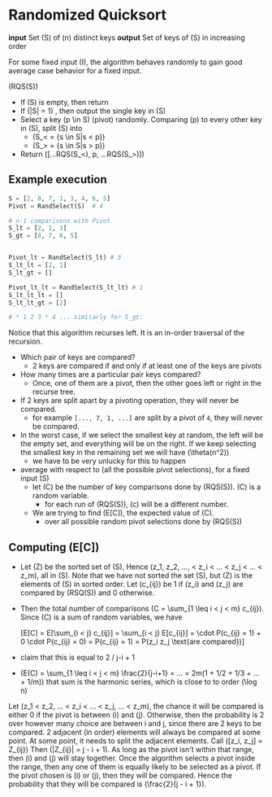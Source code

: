 # Randomized Quicksort

**input** Set \(S\) of \(n\) distinct keys
**output** Set of keys of \(S\) in increasing order

For some fixed input \(I\), the algorithm behaves randomly to gain good average case behavior for a fixed input.

\(RQS(S)\)
* If \(S\) is empty, then return
* If \(|S| = 1\) , then output the single key in \(S\)
* Select a key \(p \in S\) (pivot) randomly. Comparing \(p\) to every other key in \(S\), split \(S\) into
  * \(S_< = \{s \in S|s < p\}\)
  * \(S_> = \{s \in S|s > p\}\)
* Return \([...RQS(S_<), p, ...RQS(S_>)]\)

## Example execution

```python
S = [2, 8, 7, 1, 3, 4, 6, 5]
Pivot = RandSelect(S)  # 4

# n-1 comparisons with Pivot
S_lt = [2, 1, 3]
S_gt = [8, 7, 6, 5]


Pivot_lt = RandSelect(S_lt) # 3
S_lt_lt = [2, 1]
S_lt_gt = []

Pivot_lt_lt = RandSelect(S_lt_lt) # 1
S_lt_lt_lt = []
S_lt_lt_gt = [2]

# * 1 2 3 * 4 ... similarly for S_gt: 
```

Notice that this algorithm recurses left. It is an in-order traversal of the recursion.

* Which pair of keys are compared?
  * 2 keys are compared if and only if at least one of the keys are pivots
* How many times are a particular pair keys compared?
  * Once, one of them are a pivot, then the other goes left or right in the recurse tree.
* If 2 keys are split apart by a pivoting operation, they will never be compared.
  * for example `[..., 7, 1, ...]` are split by a pivot of `4`, they will never be compared.
* In the worst case, if we select the smallest key at random, the left will be the empty set, and everything will be on the right. If we keep selecting the smallest key in the remaining set we will have \(\theta(n^2)\)
  * we have to be very unlucky for this to happen
* average with respect to (all the possible pivot selections), for a fixed input \(S\)
  * let \(C\) be the number of key comparisons done by \(RQS(S)\). \(C\) is a random variable.
    * for each run of \(RQS(S)\), \(c\) will be a different number.
  * We are trying to find \(E[C]\), the expected value of \(C\).
    * over all possible random pivot selections done by \(RQS(S)\)

## Computing \(E[C]\)

* Let \(Z\) be the sorted set of \(S\), Hence \(z_1, z_2, ..., < z_i < ... < z_j < ... < z_m\), all in \(S\). Note that we have not sorted the set \(S\), but \(Z\) is the elements of \(S\) in sorted order.  Let \(c_{ij}\) be 1 if \(z_i\) and \(z_j\) are compared by \(RSQ(S)\) and 0 otherwise.
* Then the total number of comparisons \(C = \sum_{1 \leq i < j < m} c_{ij}\). Since \(C\) is a sum of random variables, we have 
  
  \[E[C] = E[\sum_{i < j} c_{ij}] = \sum_{i < j} E[c_{ij}] = \cdot P(c_{ij} = 1) + 0 \cdot P(c_{ij} = 0) = P(c_{ij} = 1) = P(z_i z_j \text{are compared})\]
  
* claim that this is equal to 2 / j-i + 1
* \(E(C) = \sum_{1 \leq i < j < m} \frac{2}{j-i+1} = ... = 2m(1 + 1/2 + 1/3 + ... + 1/m)\) that sum is the harmonic series, which is close to to order \(\log n\)  



Let \(z_1 < z_2, ... < z_i < ... < z_j, ... < z_m\), the chance it will be compared is either 0 if the pivot is between \(i\) and \(j\). Otherwise, then the probability is 2 over however many choice are between i and j, since there are 2 keys to be compared. 2 adjacent (in order) elements will always be compared at some point. At some point, it needs to split the adjacent elements. Call \([z_i, z_j] = Z_{ij}\) Then \(|Z_{ij}| = j - i + 1\). As long as the pivot isn't within that range, then \(i\) and \(j\) will stay together. Once the algorithm selects a pivot inside the range, then any one of them is equally likely to be selected as a pivot. If the pivot chosen is \(i\) or \(j\), then they will be compared. Hence the probability that they will be compared is \(\frac{2}{j - i + 1}\).